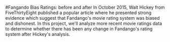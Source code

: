 #Fangando Bias Ratings: before and after
In October 2015, Walt Hickey from FiveThirtyEight published a popular article where he presented strong evidence which suggest that Fandango's movie rating system was biased and dishonest. In this project, we'll analyze more recent movie ratings data to determine whether there has been any change in Fandango's rating system after Hickey's analysis.
